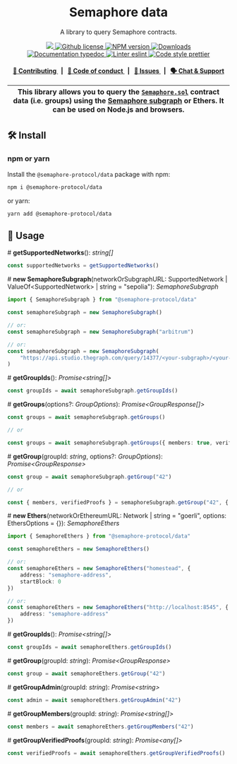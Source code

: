 <p align="center">
    <h1 align="center">
        Semaphore data
    </h1>
    <p align="center">A library to query Semaphore contracts.</p>
</p>

<p align="center">
    <a href="https://github.com/semaphore-protocol">
        <img src="https://img.shields.io/badge/project-Semaphore-blue.svg?style=flat-square">
    </a>
    <a href="https://github.com/semaphore-protocol/semaphore/blob/main/LICENSE">
        <img alt="Github license" src="https://img.shields.io/github/license/semaphore-protocol/semaphore.svg?style=flat-square">
    </a>
    <a href="https://www.npmjs.com/package/@semaphore-protocol/data">
        <img alt="NPM version" src="https://img.shields.io/npm/v/@semaphore-protocol/data?style=flat-square" />
    </a>
    <a href="https://npmjs.org/package/@semaphore-protocol/data">
        <img alt="Downloads" src="https://img.shields.io/npm/dm/@semaphore-protocol/data.svg?style=flat-square" />
    </a>
    <a href="https://js.semaphore.appliedzkp.org/data">
        <img alt="Documentation typedoc" src="https://img.shields.io/badge/docs-typedoc-744C7C?style=flat-square">
    </a>
    <a href="https://eslint.org/">
        <img alt="Linter eslint" src="https://img.shields.io/badge/linter-eslint-8080f2?style=flat-square&logo=eslint" />
    </a>
    <a href="https://prettier.io/">
        <img alt="Code style prettier" src="https://img.shields.io/badge/code%20style-prettier-f8bc45?style=flat-square&logo=prettier" />
    </a>
</p>

<div align="center">
    <h4>
        <a href="https://github.com/semaphore-protocol/semaphore/blob/main/CONTRIBUTING.md">
            👥 Contributing
        </a>
        <span>&nbsp;&nbsp;|&nbsp;&nbsp;</span>
        <a href="https://github.com/semaphore-protocol/semaphore/blob/main/CODE_OF_CONDUCT.md">
            🤝 Code of conduct
        </a>
        <span>&nbsp;&nbsp;|&nbsp;&nbsp;</span>
        <a href="https://github.com/semaphore-protocol/semaphore/contribute">
            🔎 Issues
        </a>
        <span>&nbsp;&nbsp;|&nbsp;&nbsp;</span>
        <a href="https://semaphore.appliedzkp.org/discord">
            🗣️ Chat &amp; Support
        </a>
    </h4>
</div>

| This library allows you to query the [`Semaphore.sol`](https://github.com/semaphore-protocol/semaphore/blob/main/contracts/Semaphore.sol) contract data (i.e. groups) using the [Semaphore subgraph](https://github.com/semaphore-protocol/subgraph) or Ethers. It can be used on Node.js and browsers. |
| ------------------------------------------------------------------------------------------------------------------------------------------------------------------------------------------------------------------------------------------------------------------------------------------------------- |

## 🛠 Install

### npm or yarn

Install the `@semaphore-protocol/data` package with npm:

```bash
npm i @semaphore-protocol/data
```

or yarn:

```bash
yarn add @semaphore-protocol/data
```

## 📜 Usage

\# **getSupportedNetworks**(): _string[]_

```typescript
const supportedNetworks = getSupportedNetworks()
```

\# **new SemaphoreSubgraph**(networkOrSubgraphURL: SupportedNetwork | ValueOf\<SupportedNetwork> | string = "sepolia"): _SemaphoreSubgraph_

```typescript
import { SemaphoreSubgraph } from "@semaphore-protocol/data"

const semaphoreSubgraph = new SemaphoreSubgraph()

// or:
const semaphoreSubgraph = new SemaphoreSubgraph("arbitrum")

// or:
const semaphoreSubgraph = new SemaphoreSubgraph(
    "https://api.studio.thegraph.com/query/14377/<your-subgraph>/<your-version>"
)
```

\# **getGroupIds**(): _Promise\<string[]>_

```typescript
const groupIds = await semaphoreSubgraph.getGroupIds()
```

\# **getGroups**(options?: _GroupOptions_): _Promise\<GroupResponse[]>_

```typescript
const groups = await semaphoreSubgraph.getGroups()

// or

const groups = await semaphoreSubgraph.getGroups({ members: true, verifiedProofs: true })
```

\# **getGroup**(groupId: _string_, options?: _GroupOptions_): _Promise\<GroupResponse>_

```typescript
const group = await semaphoreSubgraph.getGroup("42")

// or

const { members, verifiedProofs } = semaphoreSubgraph.getGroup("42", { members: true, verifiedProofs: true })
```

\# **new Ethers**(networkOrEthereumURL: Network | string = "goerli", options: EthersOptions = {}): _SemaphoreEthers_

```typescript
import { SemaphoreEthers } from "@semaphore-protocol/data"

const semaphoreEthers = new SemaphoreEthers()

// or:
const semaphoreEthers = new SemaphoreEthers("homestead", {
    address: "semaphore-address",
    startBlock: 0
})

// or:
const semaphoreEthers = new SemaphoreEthers("http://localhost:8545", {
    address: "semaphore-address"
})
```

\# **getGroupIds**(): _Promise\<string[]>_

```typescript
const groupIds = await semaphoreEthers.getGroupIds()
```

\# **getGroup**(groupId: _string_): _Promise\<GroupResponse>_

```typescript
const group = await semaphoreEthers.getGroup("42")
```

\# **getGroupAdmin**(groupId: _string_): _Promise\<string>_

```typescript
const admin = await semaphoreEthers.getGroupAdmin("42")
```

\# **getGroupMembers**(groupId: _string_): _Promise\<string[]>_

```typescript
const members = await semaphoreEthers.getGroupMembers("42")
```

\# **getGroupVerifiedProofs**(groupId: _string_): _Promise\<any[]>_

```typescript
const verifiedProofs = await semaphoreEthers.getGroupVerifiedProofs()
```
